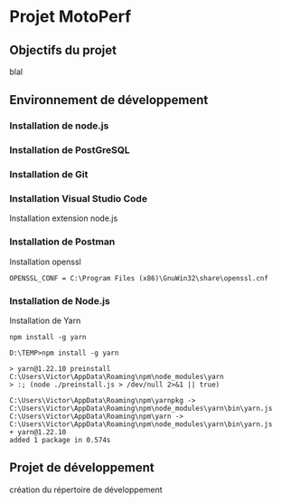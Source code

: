# Projet MotoPerf

## Objectifs du projet

blal

## Environnement de développement

### Installation de node.js



### Installation de PostGreSQL



### Installation de Git



### Installation Visual Studio Code

Installation extension node.js

### Installation de Postman

Installation openssl

```
OPENSSL_CONF = C:\Program Files (x86)\GnuWin32\share\openssl.cnf
```



### Installation de Node.js

Installation de Yarn

```
npm install -g yarn
```

```
D:\TEMP>npm install -g yarn

> yarn@1.22.10 preinstall C:\Users\Victor\AppData\Roaming\npm\node_modules\yarn
> :; (node ./preinstall.js > /dev/null 2>&1 || true)

C:\Users\Victor\AppData\Roaming\npm\yarnpkg -> C:\Users\Victor\AppData\Roaming\npm\node_modules\yarn\bin\yarn.js
C:\Users\Victor\AppData\Roaming\npm\yarn -> C:\Users\Victor\AppData\Roaming\npm\node_modules\yarn\bin\yarn.js
+ yarn@1.22.10
added 1 package in 0.574s
```



## Projet de développement

création du répertoire de développement









